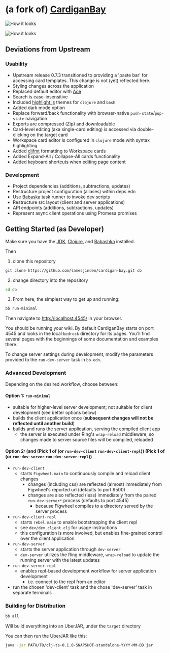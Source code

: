 # (a fork of) [CardiganBay](https://github.com/interstar/cardigan-bay)

![How it looks](https://github-production-user-asset-6210df.s3.amazonaws.com/7298563/251646162-117b5389-a9d5-4621-8b0f-d055a2578bf0.png)

![How it looks](https://github-production-user-asset-6210df.s3.amazonaws.com/7298563/252206197-7e3c8abe-6851-41af-a1db-32958db8ea83.png)

## Deviations from Upstream

### Usability

* Upstream release 0.7.3 transitioned to providing a 'paste bar' for accessing card templates. This change is not (yet) reflected here.
* Styling changes across the application
* Replaced default editor with [Ace](https://ace.c9.io/)
* Search is case-insensitive
* Included [highlight.js](https://highlightjs.org/) themes for `clojure` and `bash`
* Added dark mode option
* Replace forward/back functionality with browser-native `push-state`/`pop-state` navigation
* Exports are compressed (Zip) and downloadable
* Card-level editing (aka single-card editing) is accessed via double-clicking on the target card
* Workspace card editor is configured in `clojure` mode with syntax highlighting
* Added [cljfmt](https://github.com/weavejester/cljfmt) formatting to Workspace cards
* Added Expand-All / Collapse-All cards functionality 
* Added keyboard shortcuts when editing page content

### Development

* Project dependencies (additions, subtractions, updates)
* Restructure project configuration (aliases) within deps.edn
* Use [Babaska](https://book.babashka.org/#tasks) task runner to invoke dev scripts
* Restructure src layout (client and server applications)
* API endpoints (additions, subtractions, updates)
* Represent async client operations using Promesa promises

## Getting Started (as Developer)

Make sure you have the [JDK](https://openjdk.org/install/), [Clojure](https://clojure.org/guides/install_clojure), and [Babashka](https://github.com/babashka/babashka#installation) installed.

Then

1. clone this repository
```bash
git clone https://github.com/lamesjinden/cardigan-bay.git cb
```
2. change directory into the repository
```bash
cd cb
```
3. From here, the simplest way to get up and running:
```bash
bb run-minimal
```

Then navigate to [http://localhost:4545/](http://localhost:4545/) in your browser.

You should be running your wiki. By default CardiganBay starts on port 4545 and looks in the local `bedrock` directory for its pages. You'll find several pages with the beginnings of some documentation and examples there.

To change server settings during development, modify the parameters provided to the `run-dev-server` task in `bb.edn`.

### Advanced Development

Depending on the desired workflow, choose between:

#### Option 1: `run-minimal`
  * suitable for higher-level server development; not suitable for client development (see better options below) 
  * builds the client application once (**subsequent changes will not be reflected until another build**)
  * builds and runs the server application, serving the compiled client app
    * the server is executed under Ring's `wrap-reload` middleware, so changes made to server source files will be compiled, reloaded

#### Option 2: (and (Pick 1 of (or `run-dev-client` `run-dev-client-repl`)) (Pick 1 of (or `run-dev-server` `run-dev-server-repl`))
  * `run-dev-client`
    * starts `Figwheel.main` to continuously compile and reload client changes
      * changes (including css) are reflected (almost) immediately from Figwheel's reported url (defaults to port 9500)
      * changes are also reflected (less) immediately from the paired `run-dev-server*` process (defaults to port 4545)
        * because Figwheel compiles to a directory served by the server process
  * `run-dev-client-repl`
    * starts `rebel.main` to enable bootstrapping the client repl
    * see `dev/dev_client.clj` for usage instructions
    * this configuration is more involved, but enables fine-grained control over the client application
  * `run-dev-server`
    * starts the server application through `dev-server`
    * `dev-server` utilizes the Ring middleware, `wrap-reload` to update the running server with the latest updates
  * `run-dev-server-repl`
    * enables repl-based development workflow for server application development
      * i.e. connect to the repl from an editor
  * run the chosen 'dev-client' task and the chose 'dev-server' task in separate terminals 

### Building for Distribution

```bash
bb all
```

Will build everything into an UberJAR, under the `target` directory

You can then run the UberJAR like this:

```bash
java -jar PATH/TO/clj-ts-0.1.0-SNAPSHOT-standalone-YYYY-MM-DD.jar
```
